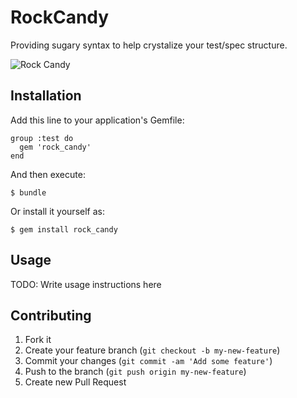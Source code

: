 # RockCandy

Providing sugary syntax to help crystalize your test/spec structure.

![Rock Candy](http://upload.wikimedia.org/wikipedia/commons/thumb/6/6c/Rock-Candy-Sticks.jpg/800px-Rock-Candy-Sticks.jpg)

## Installation

Add this line to your application's Gemfile:

    group :test do
      gem 'rock_candy'
    end

And then execute:

    $ bundle

Or install it yourself as:

    $ gem install rock_candy

## Usage

TODO: Write usage instructions here

## Contributing

1. Fork it
2. Create your feature branch (`git checkout -b my-new-feature`)
3. Commit your changes (`git commit -am 'Add some feature'`)
4. Push to the branch (`git push origin my-new-feature`)
5. Create new Pull Request
